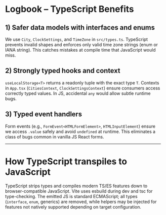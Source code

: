 # Logbook – TypeScript Benefits

## 1) Safer data models with interfaces and enums
We use `City`, `ClockSettings`, and `TimeZone` in `src/types.ts`. TypeScript prevents invalid shapes and enforces only valid time zone strings (enum or IANA string). This catches mistakes at compile time that JavaScript would miss.

## 2) Strongly typed hooks and context
`useLocalStorage<T>` returns a readonly tuple with the exact type `T`. Contexts in `App.tsx` (`CitiesContext`, `ClockSettingsContext`) ensure consumers access correctly typed values. In JS, accidental `any` would allow subtle runtime bugs.

## 3) Typed event handlers
Form events (e.g., `FormEvent<HTMLFormElement>`, `HTMLInputElement`) ensure we access `.value` safely and avoid `undefined` at runtime. This eliminates a class of bugs common in vanilla JS React forms.

---

# How TypeScript transpiles to JavaScript
TypeScript strips types and compiles modern TS/ES features down to browser-compatible JavaScript. Vite uses esbuild during dev and tsc for type-checking. The emitted JS is standard ECMAScript; all types (`interface`, `enum`, generics) are removed, while helpers may be injected for features not natively supported depending on target configuration.
